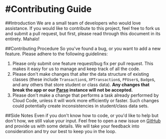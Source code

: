 #Contributing Guide
===
##Introduction
We are a small team of developers who would love assistance.  If you would like to contribute to this project, feel free to fork us and submit a pull request, but first, please read through this document in its entirety.  Mahalo!

##Contributing Procedure
So you've found a bug, or you want to add a new feature.  Please adhere to the following guidelines:

1. Please only submit one feature request/bug fix per pull request.  This makes it easy for us to manage and keep track of all the code.
2. Please don't make changes that alter the data structure of existing classes (these include `Transaction`s, `XPTransaction`s, `PFUser`s, `Badge`s, and any others that store student or class data).  **Any changes that break the app or our [Parse](https://parse.com) instance will not be accepted.**
3. Please don't make a change that performs a task already performed by Cloud Code, unless it will work more efficiently or faster.  Such changes could potentially create inconsistencies in student/class data sets.

##Side Notes
Even if you don't know how to code, or you'd like to help but don't how, we still value your input.  Feel free to open a new issue on [GitHub](https://github.com/IolaniEPF/Finance) and provide us with some details.  We will take your feedback into consideration and try our best to keep you in the loop.